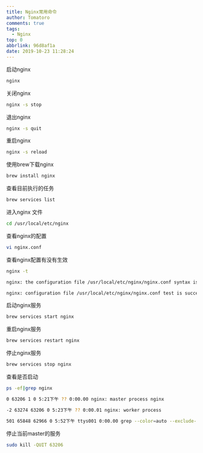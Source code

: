 ```yaml
---
title: Nginx常用命令
author: Tomatoro
comments: true
tags:
  - Nginx
top: 0
abbrlink: 96d8af1a
date: 2019-10-23 11:28:24
---
```



启动nginx

```bash
nginx
```

关闭nginx

```bash
nginx -s stop
```

退出nginx

```bash
nginx -s quit
```

重启nginx

```bash
nginx -s reload
```

<!-- more -->

使用brew下载nginx

```bash
brew install nginx
```

查看目前执行的任务

```bash
brew services list
```

进入nginx 文件

```bash
cd /usr/local/etc/nginx
```

查看nginx的配置

```bash
vi nginx.conf
```

查看nginx配置有没有生效

```bash
nginx -t

nginx: the configuration file /usr/local/etc/nginx/nginx.conf syntax is ok

nginx: configuration file /usr/local/etc/nginx/nginx.conf test is successful
```

启动nginx服务

```bash
brew services start nginx
```

重启nginx服务

```bash
brew services restart nginx
```

停止nginx服务

```bash
brew services stop nginx
```

查看是否启动

```bash
ps -ef|grep nginx

0 63206 1 0 5:21下午 ?? 0:00.00 nginx: master process nginx

-2 63274 63206 0 5:23下午 ?? 0:00.01 nginx: worker process

501 65848 62966 0 5:52下午 ttys001 0:00.00 grep --color=auto --exclude-dir=.bzr --exclude-dir=CVS --exclude-dir=.git --exclude-dir=.hg --exclude-dir=.svn nginx
```

停止当前master的服务

```bash
sudo kill -QUIT 63206
```